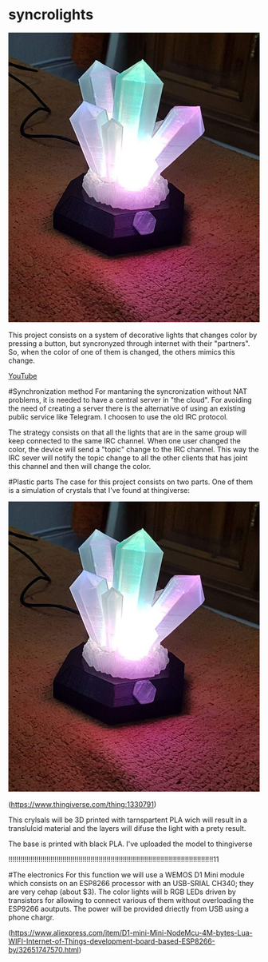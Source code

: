 # syncrolights

![pic](pics/syncrolights.jpg)

This project consists on a system of decorative lights that changes color by pressing a button, but syncronyzed through internet with their "partners". So, when the color of one of them is changed, the others mimics this change.

[YouTube](https://youtu.be/mCSxQj67VzU)

#Synchronization method
For mantaning the syncronization without NAT problems, it is needed to have a central server in "the cloud". For avoiding the need of creating a server there is the alternative of using an existing public service like Telegram. I choosen to use the old IRC protocol. 

The strategy consists on that all the lights that are in the same group will keep connected to the same IRC channel. When one user changed the color, the device will send a "topic" change to the IRC channel. This way the IRC sever will notify the topic change to all the other clients that has joint this channel and then will change the color.

#Plastic parts
The case for this project consists on two parts. One of them is a simulation of crystals that I've found at thingiverse:

![pic](pics/syncrolights.jpg)

(https://www.thingiverse.com/thing:1330791)

This crylsals will be 3D printed with tarnspartent PLA wich will result in a translulcid material and the layers will difuse the light with a prety result.

The base is printed with black PLA. I've uploaded the model to thingiverse

!!!!!!!!!!!!!!!!!!!!!!!!!!!!!!!!!!!!!!!!!!!!!!!!!!!!!!!!!!!!!!!!!!!!!!!!!!!!!!!!!!!!!!!!!!!!!!!!!!!!!!11


#The electronics
For this function we will use a WEMOS D1 Mini module which consists on an ESP8266 processor with an USB-SRIAL CH340; they are very cehap (about $3). The color lights will b RGB LEDs driven by transistors for allowing to connect various of them without overloading the ESP9266 aoutputs. The power will be provided driectly from USB using a phone chargr.

(https://www.aliexpress.com/item/D1-mini-Mini-NodeMcu-4M-bytes-Lua-WIFI-Internet-of-Things-development-board-based-ESP8266-by/32651747570.html)


